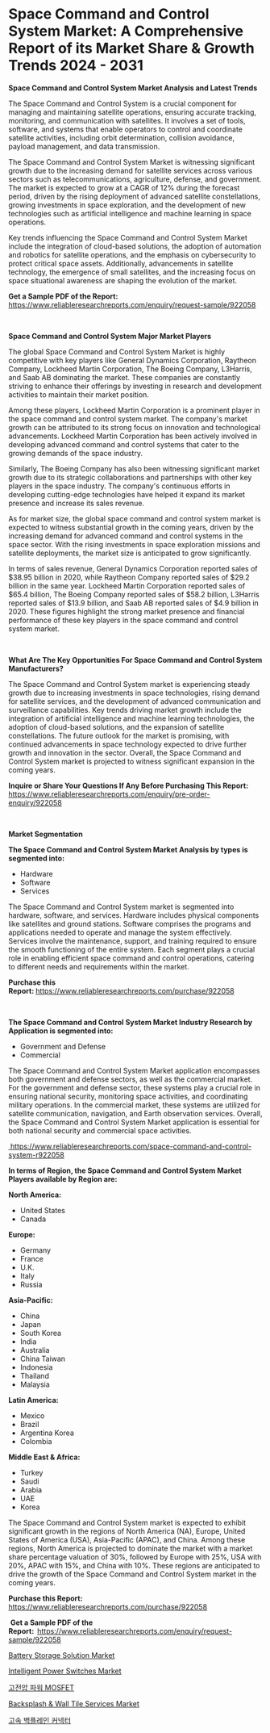 <p><h1>Space Command and Control System Market: A Comprehensive Report of its Market Share & Growth Trends 2024 - 2031</h1></p><p><strong>Space Command and Control System Market Analysis and Latest Trends</strong></p>
<p><p>The Space Command and Control System is a crucial component for managing and maintaining satellite operations, ensuring accurate tracking, monitoring, and communication with satellites. It involves a set of tools, software, and systems that enable operators to control and coordinate satellite activities, including orbit determination, collision avoidance, payload management, and data transmission.</p><p>The Space Command and Control System Market is witnessing significant growth due to the increasing demand for satellite services across various sectors such as telecommunications, agriculture, defense, and government. The market is expected to grow at a CAGR of 12% during the forecast period, driven by the rising deployment of advanced satellite constellations, growing investments in space exploration, and the development of new technologies such as artificial intelligence and machine learning in space operations.</p><p>Key trends influencing the Space Command and Control System Market include the integration of cloud-based solutions, the adoption of automation and robotics for satellite operations, and the emphasis on cybersecurity to protect critical space assets. Additionally, advancements in satellite technology, the emergence of small satellites, and the increasing focus on space situational awareness are shaping the evolution of the market.</p></p>
<p><strong>Get a Sample PDF of the Report:&nbsp;</strong> <a href="https://www.reliableresearchreports.com/enquiry/request-sample/922058">https://www.reliableresearchreports.com/enquiry/request-sample/922058</a></p>
<p>&nbsp;</p>
<p><strong>Space Command and Control System Major Market Players</strong></p>
<p><p>The global Space Command and Control System Market is highly competitive with key players like General Dynamics Corporation, Raytheon Company, Lockheed Martin Corporation, The Boeing Company, L3Harris, and Saab AB dominating the market. These companies are constantly striving to enhance their offerings by investing in research and development activities to maintain their market position.</p><p>Among these players, Lockheed Martin Corporation is a prominent player in the space command and control system market. The company's market growth can be attributed to its strong focus on innovation and technological advancements. Lockheed Martin Corporation has been actively involved in developing advanced command and control systems that cater to the growing demands of the space industry.</p><p>Similarly, The Boeing Company has also been witnessing significant market growth due to its strategic collaborations and partnerships with other key players in the space industry. The company's continuous efforts in developing cutting-edge technologies have helped it expand its market presence and increase its sales revenue.</p><p>As for market size, the global space command and control system market is expected to witness substantial growth in the coming years, driven by the increasing demand for advanced command and control systems in the space sector. With the rising investments in space exploration missions and satellite deployments, the market size is anticipated to grow significantly.</p><p>In terms of sales revenue, General Dynamics Corporation reported sales of $38.95 billion in 2020, while Raytheon Company reported sales of $29.2 billion in the same year. Lockheed Martin Corporation reported sales of $65.4 billion, The Boeing Company reported sales of $58.2 billion, L3Harris reported sales of $13.9 billion, and Saab AB reported sales of $4.9 billion in 2020. These figures highlight the strong market presence and financial performance of these key players in the space command and control system market.</p></p>
<p>&nbsp;</p>
<p><strong>What Are The Key Opportunities For Space Command and Control System Manufacturers?</strong></p>
<p><p>The Space Command and Control System market is experiencing steady growth due to increasing investments in space technologies, rising demand for satellite services, and the development of advanced communication and surveillance capabilities. Key trends driving market growth include the integration of artificial intelligence and machine learning technologies, the adoption of cloud-based solutions, and the expansion of satellite constellations. The future outlook for the market is promising, with continued advancements in space technology expected to drive further growth and innovation in the sector. Overall, the Space Command and Control System market is projected to witness significant expansion in the coming years.</p></p>
<p><strong>Inquire or Share Your Questions If Any Before Purchasing This Report:</strong> <a href="https://www.reliableresearchreports.com/enquiry/pre-order-enquiry/922058">https://www.reliableresearchreports.com/enquiry/pre-order-enquiry/922058</a></p>
<p>&nbsp;</p>
<p><strong>Market Segmentation</strong></p>
<p><strong>The Space Command and Control System Market Analysis by types is segmented into:</strong></p>
<p><ul><li>Hardware</li><li>Software</li><li>Services</li></ul></p>
<p><p>The Space Command and Control System market is segmented into hardware, software, and services. Hardware includes physical components like satellites and ground stations. Software comprises the programs and applications needed to operate and manage the system effectively. Services involve the maintenance, support, and training required to ensure the smooth functioning of the entire system. Each segment plays a crucial role in enabling efficient space command and control operations, catering to different needs and requirements within the market.</p></p>
<p><strong>Purchase this Report:&nbsp;</strong><a href="https://www.reliableresearchreports.com/purchase/922058">https://www.reliableresearchreports.com/purchase/922058</a></p>
<p>&nbsp;</p>
<p><strong>The Space Command and Control System Market Industry Research by Application is segmented into:</strong></p>
<p><ul><li>Government and Defense</li><li>Commercial</li></ul></p>
<p><p>The Space Command and Control System Market application encompasses both government and defense sectors, as well as the commercial market. For the government and defense sector, these systems play a crucial role in ensuring national security, monitoring space activities, and coordinating military operations. In the commercial market, these systems are utilized for satellite communication, navigation, and Earth observation services. Overall, the Space Command and Control System Market application is essential for both national security and commercial space activities.</p></p>
<p><a href="https://www.reliableresearchreports.com/space-command-and-control-system-r922058">&nbsp;https://www.reliableresearchreports.com/space-command-and-control-system-r922058</a></p>
<p><strong>In terms of Region, the Space Command and Control System Market Players available by Region are:</strong></p>
<p>
    <p> <strong> North America: </strong>
        <ul>
            <li>United States</li>
            <li>Canada</li>
        </ul>
        </p> 
    <p> <strong> Europe: </strong>
        <ul>
            <li>Germany</li>
            <li>France</li>
            <li>U.K.</li>
            <li>Italy</li>
            <li>Russia</li>
        </ul>
        </p> 
    <p> <strong> Asia-Pacific: </strong>
        <ul>
            <li>China</li>
            <li>Japan</li>
            <li>South Korea</li>
            <li>India</li>
            <li>Australia</li>
            <li>China Taiwan</li>
            <li>Indonesia</li>
            <li>Thailand</li>
            <li>Malaysia</li>
        </ul>
        </p> 
    <p> <strong> Latin America: </strong>
        <ul>
            <li>Mexico</li>
            <li>Brazil</li>
            <li>Argentina Korea</li>
            <li>Colombia</li>
        </ul>
        </p> 
    <p> <strong> Middle East & Africa: </strong>
        <ul>
            <li>Turkey</li>
            <li>Saudi</li>
            <li>Arabia</li>
            <li>UAE</li>
            <li>Korea</li>
        </ul>
    </p>
    </p>
<p><p>The Space Command and Control System market is expected to exhibit significant growth in the regions of North America (NA), Europe, United States of America (USA), Asia-Pacific (APAC), and China. Among these regions, North America is projected to dominate the market with a market share percentage valuation of 30%, followed by Europe with 25%, USA with 20%, APAC with 15%, and China with 10%. These regions are anticipated to drive the growth of the Space Command and Control System market in the coming years.</p></p>
<p><strong>Purchase this Report: </strong><a href="https://www.reliableresearchreports.com/purchase/922058">https://www.reliableresearchreports.com/purchase/922058</a></p>
<p>&nbsp;<strong>Get a Sample PDF of the Report:&nbsp;&nbsp;</strong><a href="https://www.reliableresearchreports.com/enquiry/request-sample/922058">https://www.reliableresearchreports.com/enquiry/request-sample/922058</a></p>
<p><strong></strong></p>
<p><p><a href="https://www.linkedin.com/pulse/battery-storage-solution-market-trends-forecast-competitive-tk8rf?trackingId=q3PIflHXZhSODUjY4R2l5Q%3D%3D">Battery Storage Solution Market</a></p><p><a href="https://www.linkedin.com/pulse/intelligent-power-switches-market-research-report-its-history-jdabf?trackingId=qCByHxb02vvamZ1ut8vqxg%3D%3D">Intelligent Power Switches Market</a></p><p><a href="https://medium.com/@beaublock13/%EA%B3%A0%EC%A0%84%EC%95%95-%ED%8C%8C%EC%9B%8C-mosfet-%EC%8B%9C%EC%9E%A5-%EC%8B%9C%EC%9E%A5-cagr-%EC%8B%9C%EC%9E%A5-%EB%8F%99%ED%96%A5-%EB%B0%8F-%EC%84%B1%EC%9E%A5-%EC%A0%84%EB%9E%B5%EC%97%90-%EB%8C%80%ED%95%9C-%ED%86%B5%EC%B0%B0%EB%A0%A5-d67d3cf5070a">고전압 파워 MOSFET</a></p><p><a href="https://github.com/gladysalidde/Market-Research-Report-List-1/blob/main/backsplash-wall-tile-services-market.md">Backsplash & Wall Tile Services Market</a></p><p><a href="https://medium.com/@dessierohan2023/%EA%B3%A0%EC%86%8D-%EB%B0%B1%ED%94%8C%EB%A0%88%EC%9D%B8-%EC%BB%A4%EB%84%A5%ED%84%B0-%EC%8B%9C%EC%9E%A5-%EA%B7%9C%EB%AA%A8-%EC%8B%9C%EC%9E%A5-%EC%A0%84%EB%A7%9D-%EB%B0%8F-%EC%8B%9C%EC%9E%A5-%EC%98%88%EC%B8%A1-2024%EB%85%84%EB%B6%80%ED%84%B0-2031%EB%85%84-a6d16d12a2a3">고속 백플레인 커넥터</a></p></p>